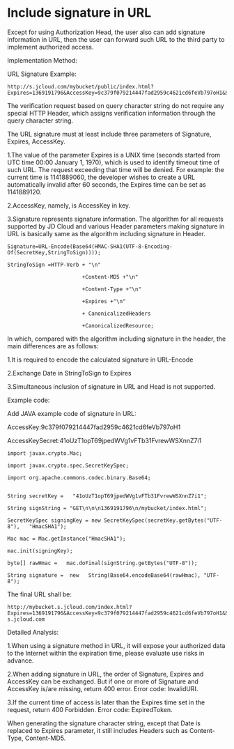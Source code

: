 # Include signature in URL

Except for using Authorization Head, the user also can add signature information in URL, then the user can forward such URL to the third party to implement authorized access.

Implementation Method:

URL Signature Example:

```
http://s.jcloud.com/mybucket/public/index.html?Expires=1369191796&AccessKey=9c379f079214447fad2959c4621cd6feVb797oH1&Sigature=tzEQUA%2Bj%2BUHcEp%2FBUMKeMd5bqGc%3D
```
The verification request based on query character string do not require any special HTTP Header, which assigns verification information through the query character string.

The URL signature must at least include three parameters of Signature, Expires, AccessKey.

1.The value of the parameter Expires is a UNIX time (seconds started from UTC time 00:00 January 1, 1970), which is used to identify timeout time of such URL. The request exceeding that time will be denied. For example: the current time is 1141889060, the developer wishes to create a URL automatically invalid after 60 seconds, the Expires time can be set as 1141889120.

2.AccessKey, namely, is AccessKey in key.

3.Signature represents signature information. The algorithm for all requests supported by JD Cloud and various Header parameters making signature in URL is basically same as the algorithm including signature in Header.
```
Signature=URL-Encode(Base64(HMAC-SHA1(UTF-8-Encoding-Of(SecretKey,StringToSign))));

StringToSign =HTTP-Verb + "\n"

                        +Content-MD5 +"\n"

                        +Content-Type +"\n"

                        +Expires +"\n"

                        + CanonicalizedHeaders

                        +CanonicalizedResource;
```

In which, compared with the algorithm including signature in the header, the main differences are as follows:

1.It is required to encode the calculated signature in URL-Encode

2.Exchange Date in StringToSign to Expires

3.Simultaneous inclusion of signature in URL and Head is not supported.

Example code:

Add JAVA example code of signature in URL:

AccessKey:9c379f079214447fad2959c4621cd6feVb797oH1

AccessKeySecret:41oUzT1opT69jpedWVg1vFTb31FvrewWSXnnZ7i1

```
import javax.crypto.Mac;

import javax.crypto.spec.SecretKeySpec;

import org.apache.commons.codec.binary.Base64;


String secretKey =   "41oUzT1opT69jpedWVg1vFTb31FvrewWSXnnZ7i1";

String signString = "GET\n\n\n1369191796\n/mybucket/index.html";

SecretKeySpec signingKey = new SecretKeySpec(secretKey.getBytes("UTF-8"),   "HmacSHA1");

Mac mac = Mac.getInstance("HmacSHA1");

mac.init(signingKey);

byte[] rawHmac =   mac.doFinal(signString.getBytes("UTF-8"));

String signature =  new   String(Base64.encodeBase64(rawHmac), "UTF-8");
```

The final URL shall be:
```
http://mybucket.s.jcloud.com/index.html?Expires=1369191796&AccessKey=9c379f079214447fad2959c4621cd6feVb797oH1&Signature=mBb1uuC3y2GeyeqlW5+gN/tla6s=Host: s.jcloud.com
```

Detailed Analysis:

1.When using a signature method in URL, it will expose your authorized data to the Internet within the expiration time, please evaluate use risks in advance.

2.When adding signature in URL, the order of Signature, Expires and AccessKey can be exchanged. But if one or more of Signature and AccessKey is/are missing, return 400 error. Error code: InvalidURI.

3.If the current time of access is later than the Expires time set in the request, return 400 Forbidden. Error code: ExpiredToken.

When generating the signature character string, except that Date is replaced to Expires parameter, it still includes Headers such as Content-Type, Content-MD5.
